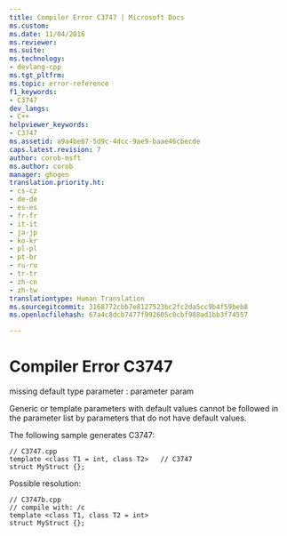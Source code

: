 ```yaml
---
title: Compiler Error C3747 | Microsoft Docs
ms.custom: 
ms.date: 11/04/2016
ms.reviewer: 
ms.suite: 
ms.technology:
- devlang-cpp
ms.tgt_pltfrm: 
ms.topic: error-reference
f1_keywords:
- C3747
dev_langs:
- C++
helpviewer_keywords:
- C3747
ms.assetid: a9a4be67-5d9c-4dcc-9ae9-baae46cbecde
caps.latest.revision: 7
author: corob-msft
ms.author: corob
manager: ghogen
translation.priority.ht:
- cs-cz
- de-de
- es-es
- fr-fr
- it-it
- ja-jp
- ko-kr
- pl-pl
- pt-br
- ru-ru
- tr-tr
- zh-cn
- zh-tw
translationtype: Human Translation
ms.sourcegitcommit: 3168772cbb7e8127523bc2fc2da5cc9b4f59beb8
ms.openlocfilehash: 67a4c8dcb7477f992605c0cbf988ad1bb3f74557

---
```

# Compiler Error C3747
missing default type parameter : parameter param  
  
 Generic or template parameters with default values cannot be followed in the parameter list by parameters that do not have default values.  
  
 The following sample generates C3747:  
  
```  
// C3747.cpp  
template <class T1 = int, class T2>   // C3747  
struct MyStruct {};  
```  
  
 Possible resolution:  
  
```  
// C3747b.cpp  
// compile with: /c  
template <class T1, class T2 = int>  
struct MyStruct {};  
```


<!--HONumber=Jan17_HO1-->



